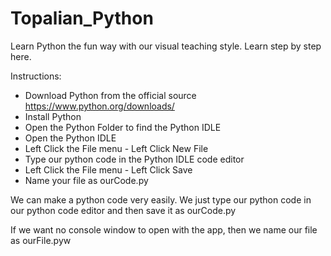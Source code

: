 # Topalian_Python
Learn Python the fun way with our visual teaching style. Learn step by step here.

Instructions:
  * Download Python from the official source https://www.python.org/downloads/
  * Install Python
  * Open the Python Folder to find the Python IDLE
  * Open the Python IDLE
  * Left Click the File menu - Left Click New File
  * Type our python code in the Python IDLE code editor
  * Left Click the File menu - Left Click Save
  * Name your file as ourCode.py
  
  We can make a python code very easily. We just type our python code in our python code editor and then save it as ourCode.py
  
  If we want no console window to open with the app, then we name our file as ourFile.pyw
